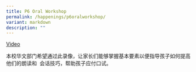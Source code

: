 ```yaml
---
title: P6 Oral Workshop
permalink: /happenings/p6oralworkshop/
variant: markdown
description: ""
---
```

[Video](https://drive.google.com/file/d/1jIwQRkKfvmitQeD-Fzpx32b-UtFRpQ35/view?usp=sharing)

本校华文部门希望通过此录像，让家长们能够掌握基本要素以便指导孩子如何提高他们的朗读和  会话技巧，帮助孩子应付口试。
